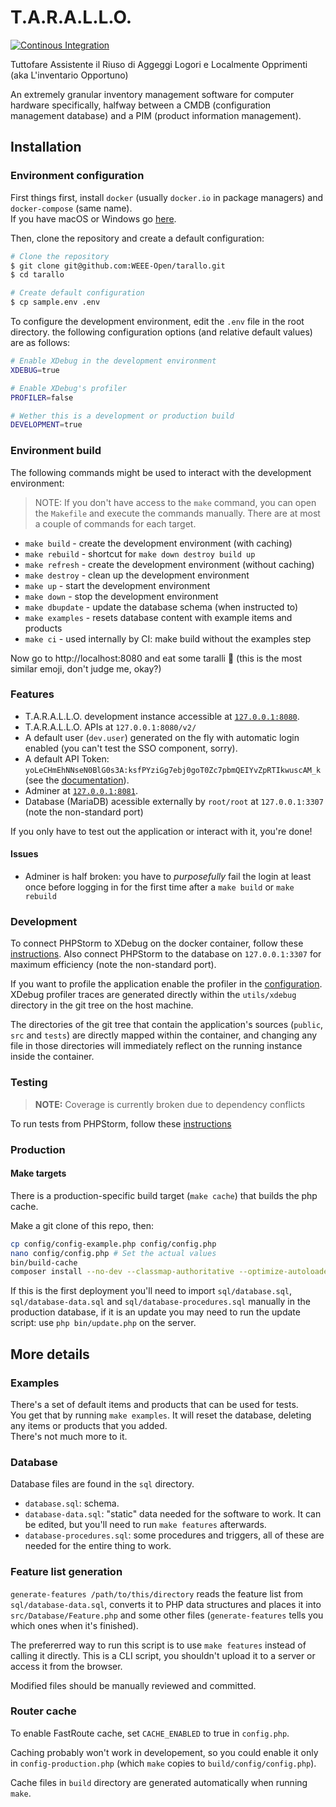 # T.A.R.A.L.L.O.

[![Continous Integration](https://github.com/alecello/tarallo/actions/workflows/continous-integration.yml/badge.svg)](https://github.com/alecello/tarallo/actions/workflows/continous-integration.yml)

Tuttofare Assistente il Riuso di Aggeggi Logori e Localmente Opprimenti  
(aka L'inventario Opportuno)

An extremely granular inventory management software for computer hardware specifically, halfway between a CMDB (configuration management database) and a PIM (product information management).

## Installation

### Environment configuration

First things first, install `docker` (usually `docker.io` in package managers) and `docker-compose` (same name).  
If you have macOS or Windows go [here](https://www.docker.com/products/docker-desktop).

Then, clone the repository and create a default configuration:

```bash
# Clone the repository
$ git clone git@github.com:WEEE-Open/tarallo.git
$ cd tarallo

# Create default configuration
$ cp sample.env .env
```

To configure the development environment, edit the `.env` file in the root directory. the following configuration options (and relative default values) are as follows:

```bash
# Enable XDebug in the development environment
XDEBUG=true

# Enable XDebug's profiler
PROFILER=false

# Wether this is a development or production build
DEVELOPMENT=true
```

### Environment build

The following commands might be used to interact with the development environment:

> NOTE: If you don't have access to the `make` command, you can open the `Makefile` and execute the commands manually. There are at most a couple of commands for each target.

- `make build` - create the development environment (with caching)
- `make rebuild` - shortcut for `make down destroy build up`
- `make refresh` - create the development environment (without caching)
- `make destroy` - clean up the development environment
- `make up` - start the development environment
- `make down` - stop the development environment
- `make dbupdate` - update the database schema (when instructed to)
- `make examples` - resets database content with example items and products
- `make ci` - used internally by CI: make build without the examples step

Now go to http://localhost:8080 and eat some taralli 🍩 (this is the most similar emoji, don't judge me, okay?)

### Features

- T.A.R.A.L.L.O. development instance accessible at [`127.0.0.1:8080`](http://127.0.0.1:8080).
- T.A.R.A.L.L.O. APIs at `127.0.0.1:8080/v2/`
- A default user (`dev.user`) generated on the fly with automatic login enabled (you can't test the SSO component, sorry).
- A default API Token: `yoLeCHmEhNNseN0BlG0s3A:ksfPYziGg7ebj0goT0Zc7pbmQEIYvZpRTIkwuscAM_k` (see the [documentation](https://github.com/WEEE-Open/tarallo/wiki/Managing-the-session-and-Authentication)).
- Adminer at [`127.0.0.1:8081`](http://127.0.0.1:8081).
- Database (MariaDB) acessible externally by `root/root` at `127.0.0.1:3307` (note the non-standard port)

If you only have to test out the application or interact with it, you're done!

#### Issues
- Adminer is half broken: you have to _purposefully_ fail the login at least once before logging in for the first time after a `make build` or `make rebuild`

### Development

To connect PHPStorm to XDebug on the docker container, follow these [instructions](docs/xdebug/XDEBUG.md).
Also connect PHPStorm to the database on `127.0.0.1:3307` for maximum efficiency (note the non-standard port).

If you want to profile the application enable the profiler in the [configuration](#environment-configuration). XDebug profiler traces are generated directly within the `utils/xdebug` directory in the git tree on the host machine.

The directories of the git tree that contain the application's sources (`public`, `src` and `tests`) are directly mapped within the container, and changing any file in those directories will immediately reflect on the running instance inside the container.

### Testing

> **NOTE:** Coverage is currently broken due to dependency conflicts

To run tests from PHPStorm, follow these [instructions](docs/tests/TESTS.md)

### Production

#### Make targets

There is a production-specific build target (`make cache`) that builds the php cache.

Make a git clone of this repo, then:

```bash
cp config/config-example.php config/config.php
nano config/config.php # Set the actual values
bin/build-cache
composer install --no-dev --classmap-authoritative --optimize-autoloader
```

If this is the first deployment you'll need to import `sql/database.sql`, `sql/database-data.sql` and `sql/database-procedures.sql` manually in the production database, if it is an update you may need to run the update script: use `php bin/update.php` on the server.

## More details

### Examples

There's a set of default items and products that can be used for tests.  
You get that by running `make examples`. It will reset the database, deleting any items or products that you added.  
There's not much more to it.

### Database

Database files are found in the `sql` directory.
- `database.sql`: schema.  
- `database-data.sql`: "static" data needed for the software to work. It can be edited, but you'll need to run `make features` afterwards.  
- `database-procedures.sql`: some procedures and triggers, all of these are needed for the entire thing to work.

### Feature list generation

`generate-features /path/to/this/directory` reads the feature list from `sql/database-data.sql`, converts it to PHP data structures and places it into `src/Database/Feature.php` and some other files (`generate-features` tells you which ones when it's finished).

The prefererred way to run this script is to use `make features` instead of calling it directly. This is a CLI script, you shouldn't upload it to a server or access it from the browser.

Modified files should be manually reviewed and committed.

### Router cache

To enable FastRoute cache, set `CACHE_ENABLED` to true in `config.php`.

Caching probably won't work in developement, so you could enable it only in `config-production.php` (which `make` copies to `build/config/config.php`).

Cache files in `build` directory are generated automatically when running `make`.
